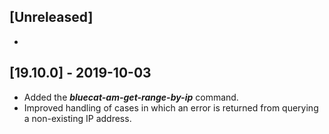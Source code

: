 ## [Unreleased]
  -

## [19.10.0] - 2019-10-03
  - Added the ***bluecat-am-get-range-by-ip*** command.
  - Improved handling of cases in which an error is returned from querying a non-existing IP address.
